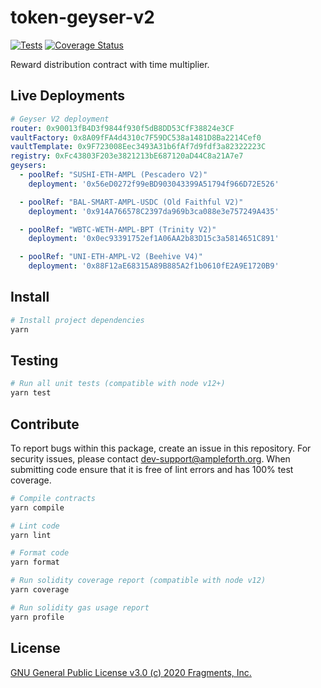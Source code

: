 # token-geyser-v2

[![Tests](https://github.com/ampleforth/token-geyser-v2/workflows/CI/badge.svg)](https://github.com/ampleforth/token-geyser-v2/actions) [![Coverage Status](https://coveralls.io/repos/github/ampleforth/token-geyser-v2/badge.svg?t=HP4Dtq)](https://coveralls.io/github/ampleforth/token-geyser-v2)

Reward distribution contract with time multiplier.

## Live Deployments

```yaml
# Geyser V2 deployment
router: 0x90013fB4D3f9844f930f5dB8DD53CfF38824e3CF
vaultFactory: 0x8A09fFA4d4310c7F59DC538a1481D8Ba2214Cef0
vaultTemplate: 0x9F723008Eec3493A31b6fAf7d9fdf3a82322223C
registry: 0xFc43803F203e3821213bE687120aD44C8a21A7e7
geysers:
  - poolRef: "SUSHI-ETH-AMPL (Pescadero V2)"
    deployment: '0x56eD0272f99eBD903043399A51794f966D72E526'

  - poolRef: "BAL-SMART-AMPL-USDC (Old Faithful V2)"
    deployment: '0x914A766578C2397da969b3ca088e3e757249A435'

  - poolRef: "WBTC-WETH-AMPL-BPT (Trinity V2)"
    deployment: '0x0ec93391752ef1A06AA2b83D15c3a5814651C891'

  - poolRef: "UNI-ETH-AMPL-V2 (Beehive V4)"
    deployment: '0x88F12aE68315A89B885A2f1b0610fE2A9E1720B9'
```

## Install

```bash
# Install project dependencies
yarn
```

## Testing

```bash
# Run all unit tests (compatible with node v12+)
yarn test
```

## Contribute

To report bugs within this package, create an issue in this repository.
For security issues, please contact dev-support@ampleforth.org.
When submitting code ensure that it is free of lint errors and has 100% test coverage.

```bash
# Compile contracts
yarn compile

# Lint code
yarn lint

# Format code
yarn format

# Run solidity coverage report (compatible with node v12)
yarn coverage

# Run solidity gas usage report
yarn profile
```

## License

[GNU General Public License v3.0 (c) 2020 Fragments, Inc.](./LICENSE)
